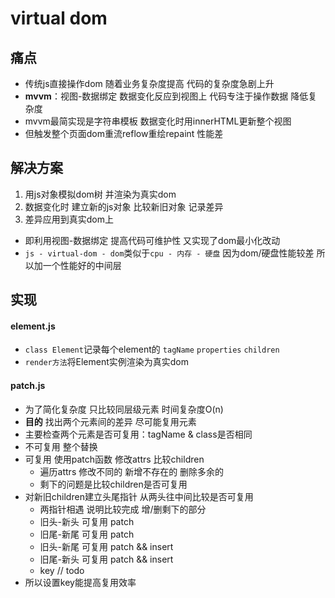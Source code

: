 # virtual dom

## 痛点
- 传统js直接操作dom 随着业务复杂度提高 代码的复杂度急剧上升
- **mvvm**：视图-数据绑定 数据变化反应到视图上 代码专注于操作数据 降低复杂度
- mvvm最简实现是字符串模板 数据变化时用innerHTML更新整个视图
- 但触发整个页面dom重流reflow重绘repaint 性能差

## 解决方案
1. 用js对象模拟dom树 并渲染为真实dom
2. 数据变化时 建立新的js对象 比较新旧对象 记录差异
3. 差异应用到真实dom上
- 即利用视图-数据绑定 提高代码可维护性 又实现了dom最小化改动
- `js - virtual-dom - dom`类似于`cpu - 内存 - 硬盘` 因为dom/硬盘性能较差 所以加一个性能好的中间层

## 实现

#### element.js
- `class Element`记录每个element的 `tagName` `properties` `children`
- `render方法`将Element实例渲染为真实dom

#### patch.js
- 为了简化复杂度 只比较同层级元素 时间复杂度O(n)
- __目的__ 找出两个元素间的差异 尽可能复用元素
- 主要检查两个元素是否可复用：tagName & class是否相同
- 不可复用 整个替换
- 可复用 使用patch函数 修改attrs 比较children
  - 遍历attrs 修改不同的 新增不存在的 删除多余的
  - 剩下的问题是比较children是否可复用
- 对新旧children建立头尾指针 从两头往中间比较是否可复用
  - 两指针相遇 说明比较完成 增/删剩下的部分
  - 旧头-新头 可复用 patch
  - 旧尾-新尾 可复用 patch
  - 旧头-新尾 可复用 patch && insert
  - 旧尾-新头 可复用 patch && insert
  - key // todo
- 所以设置key能提高复用效率